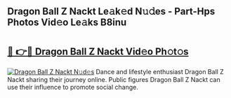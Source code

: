 ## Dragon Ball Z Nackt Le𝚊k𝚎d N𝚞𝚍es - Part-Hps Photos Vid𝚎o Le𝚊ks B8inu

# <h2><a href="http://fb7vo6.evod.top/?m=Dragon+Ball+Z+Nackt">🔗 👉🔴 Dragon Ball Z Nackt Vid𝚎o Ph𝚘t𝚘s</a></h2>

[![Dragon Ball Z Nackt N𝚞d𝚎s](https://i.imgur.com/8V9OHl7.gif)](http://fb7vo6.evod.top/?m=Dragon+Ball+Z+Nackt)
Dance and lifestyle enthusiast Dragon Ball Z Nackt sharing their journey online. Public figures Dragon Ball Z Nackt can use their influence to promote social change. 
